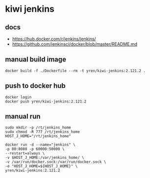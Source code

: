 # kiwi jenkins

## docs
* https://hub.docker.com/r/jenkins/jenkins/
* https://github.com/jenkinsci/docker/blob/master/README.md

## manual build image
```
docker build -f ./Dockerfile --rm -t yren/kiwi-jenkins:2.121.2 .
```
## push to docker hub
```
docker login
docker push yren/kiwi-jenkins:2.121.2
```

## manual run
```
sudo mkdir -p /rt/jenkins_home
sudo chmod -R 777 /rt/jenkins_home
HOST_J_HOME="/rt/jenkins_home"

docker run -d --name="jenkins" \
-p 80:8080 -p 60000:50000 \
--restart=always \
-v $HOST_J_HOME:/var/jenkins_home/ \
-v /var/run/docker.sock:/var/run/docker.sock \
-e "HOST_J_HOME=${HOST_J_HOME}" \
yren/kiwi-jenkins:2.121.2
```
